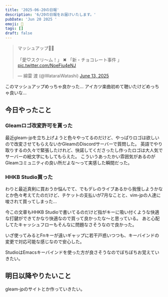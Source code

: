 ```yaml
---
title: '2025-06-20の日報'
description: '6/20の日報をお届けいたします。'
pubDate: 'Jun 20 2025 '
emoji: 🦊
tags: []
draft: false
---
```


<blockquote class="twitter-tweet"><p lang="ja" dir="ltr">マッシュアップ🍫🍨<br><br>「愛♡スクリ〜ム！」 ✖︎ 「新・チョコレート事件 」 <a href="https://t.co/NoeFiu4eNJ">pic.twitter.com/NoeFiu4eNJ</a></p>&mdash; 綿雷 渡 (@WataraiWatashi) <a href="https://twitter.com/WataraiWatashi/status/1933501418494922784?ref_src=twsrc%5Etfw">June 13, 2025</a></blockquote> <script async src="https://platform.twitter.com/widgets.js" charset="utf-8"></script>

このマッシュアップめっちゃ良かった...
アイカツ楽曲初めて聴いたけどめっちゃ良いな...

## 今日やったこと

### Gleamロゴ改変許可を貰った

最近gleam-jpを立ち上げようと色々やってるのだけど、やっぱりロゴは欲しいので改変させてもらえないかGleamのDiscordサーバーで質問した。
英語でやり取りするの久々で緊張したけれど、快諾してくださったし作ったロゴは大人気でサーバーの絵文字にもしてもらえた。
こういうあったかい雰囲気があるのがGleamコミュニティの良い所だよな〜って実感した瞬間だった。

### HHKB Studio買った

わりと最近真剣に買おうか悩んでて、でもデレのライブあるから我慢しようかなとか色々考えてたのだけど、チケットの支払いが7月なことと、vim-jpの人達に唆されて買ってしまった...

今この文章もHHKB
Studioで書いてるのだけど指がキーに吸い付くような快適な打鍵ができてかなり快適なので買って良かったな〜と思っている。
あと心配してたキャッシュフローもそんなに問題なさそうなので良かった。

いざ使ってみるとFnキーが遠いギャップに若干戸惑いつつも、キーバインドの変更で対応可能な感じなので安心した。

StudioはEmacsキーバインドを使った方が良さそうなのでぼちぼちお覚えていきたい。

## 明日以降やりたいこと

gleam-jpのサイトとか作っていきたい。
